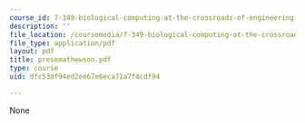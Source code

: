 ```yaml
---
course_id: 7-349-biological-computing-at-the-crossroads-of-engineering-and-science-spring-2005
description: ''
file_location: /coursemedia/7-349-biological-computing-at-the-crossroads-of-engineering-and-science-spring-2005/dfc53df94ed2ee67e6eca71a7f4cdf94_presemathewson.pdf
file_type: application/pdf
layout: pdf
title: presemathewson.pdf
type: course
uid: dfc53df94ed2ee67e6eca71a7f4cdf94

---
```

None